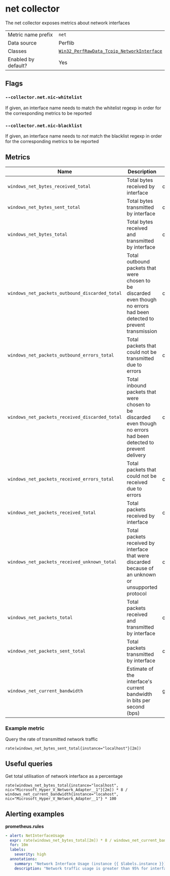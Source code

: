 # net collector

The net collector exposes metrics about network interfaces

|||
-|-
Metric name prefix  | `net`
Data source         | Perflib
Classes             | [`Win32_PerfRawData_Tcpip_NetworkInterface`](https://technet.microsoft.com/en-us/security/aa394340(v=vs.80))
Enabled by default? | Yes

## Flags

### `--collector.net.nic-whitelist`

If given, an interface name needs to match the whitelist regexp in order for the corresponding metrics to be reported

### `--collector.net.nic-blacklist`

If given, an interface name needs to *not* match the blacklist regexp in order for the corresponding metrics to be reported

## Metrics

Name | Description | Type | Labels
-----|-------------|------|-------
`windows_net_bytes_received_total` | Total bytes received by interface | counter | `nic`
`windows_net_bytes_sent_total` | Total bytes transmitted by interface | counter | `nic`
`windows_net_bytes_total` | Total bytes received and transmitted by interface | counter | `nic`
`windows_net_packets_outbound_discarded_total` | Total outbound packets that were chosen to be discarded even though no errors had been detected to prevent transmission | counter | `nic`
`windows_net_packets_outbound_errors_total` | Total packets that could not be transmitted due to errors | counter | `nic`
`windows_net_packets_received_discarded_total` | Total inbound packets that were chosen to be discarded even though no errors had been detected to prevent delivery | counter | `nic`
`windows_net_packets_received_errors_total` | Total packets that could not be received due to errors  | counter | `nic`
`windows_net_packets_received_total` | Total packets received by interface | counter | `nic`
`windows_net_packets_received_unknown_total` | Total packets received by interface that were discarded because of an unknown or unsupported protocol | counter | `nic`
`windows_net_packets_total` | Total packets received and transmitted by interface | counter | `nic`
`windows_net_packets_sent_total` | Total packets transmitted by interface | counter | `nic`
`windows_net_current_bandwidth` | Estimate of the interface's current bandwidth in bits per second (bps) | gauge | `nic`

### Example metric
Query the rate of transmitted network traffic
```
rate(windows_net_bytes_sent_total{instance="localhost"}[2m])
```

## Useful queries
Get total utilisation of network interface as a percentage
```
rate(windows_net_bytes_total{instance="localhost", nic="Microsoft_Hyper_V_Network_Adapter__1"}[2m]) * 8 / windows_net_current_bandwidth{instance="locahost", nic="Microsoft_Hyper_V_Network_Adapter__1"} * 100
```

## Alerting examples
**prometheus.rules**
```yaml
- alert: NetInterfaceUsage
  expr: rate(windows_net_bytes_total[2m]) * 8 / windows_net_current_bandwidth * 100 > 95
  for: 10m
  labels:
    severity: high
  annotations:
    summary: "Network Interface Usage (instance {{ $labels.instance }})"
    description: "Network traffic usage is greater than 95% for interface {{ $labels.nic }}\n  VALUE = {{ $value }}\n  LABELS: {{ $labels }}"
```
